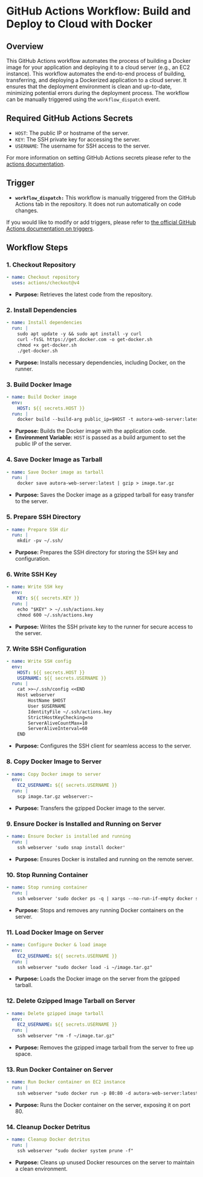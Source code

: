 # GitHub Actions Workflow: Build and Deploy to Cloud with Docker

## Overview

This GitHub Actions workflow automates the process of building a Docker image for your application and deploying it to a cloud server (e.g., an EC2 instance).
This workflow automates the end-to-end process of building, transferring, and deploying a Dockerized application to a cloud server. It ensures that the deployment environment is clean and up-to-date, minimizing potential errors during the deployment process.
The workflow can be manually triggered using the `workflow_dispatch` event.

## Required GitHub Actions Secrets

- `HOST`: The public IP or hostname of the server.
- `KEY`: The SSH private key for accessing the server.
- `USERNAME`: The username for SSH access to the server.

For more information on setting GitHub Actions secrets please refer to the [actions documentation](actions.md).

## Trigger

- **`workflow_dispatch:`** This workflow is manually triggered from the GitHub Actions tab in the repository. It does not run automatically on code changes.

If you would like to modify or add triggers, please refer to [the official GitHub Actions documentation on triggers](https://docs.github.com/en/actions/writing-workflows/choosing-when-your-workflow-runs/events-that-trigger-workflows).

## Workflow Steps

### 1. Checkout Repository

```yaml
- name: Checkout repository
  uses: actions/checkout@v4
```

- **Purpose:** Retrieves the latest code from the repository.

### 2. Install Dependencies

```yaml
- name: Install dependencies
  run: |
    sudo apt update -y && sudo apt install -y curl
    curl -fsSL https://get.docker.com -o get-docker.sh
    chmod +x get-docker.sh
    ./get-docker.sh
```

- **Purpose:** Installs necessary dependencies, including Docker, on the runner.

### 3. Build Docker Image

```yaml
- name: Build Docker image
  env: 
    HOST: ${{ secrets.HOST }}
  run: | 
    docker build --build-arg public_ip=$HOST -t autora-web-server:latest .
```

- **Purpose:** Builds the Docker image with the application code.
- **Environment Variable:** `HOST` is passed as a build argument to set the public IP of the server.

### 4. Save Docker Image as Tarball

```yaml
- name: Save Docker image as tarball
  run: |
    docker save autora-web-server:latest | gzip > image.tar.gz
```

- **Purpose:** Saves the Docker image as a gzipped tarball for easy transfer to the server.

### 5. Prepare SSH Directory

```yaml
- name: Prepare SSH dir
  run: |
    mkdir -pv ~/.ssh/
```

- **Purpose:** Prepares the SSH directory for storing the SSH key and configuration.

### 6. Write SSH Key

```yaml
- name: Write SSH key
  env:
    KEY: ${{ secrets.KEY }}
  run: |
    echo "$KEY" > ~/.ssh/actions.key
    chmod 600 ~/.ssh/actions.key
```

- **Purpose:** Writes the SSH private key to the runner for secure access to the server.

### 7. Write SSH Configuration

```yaml
- name: Write SSH config
  env:
    HOST: ${{ secrets.HOST }}
    USERNAME: ${{ secrets.USERNAME }}
  run: |
    cat >>~/.ssh/config <<END
    Host webserver
        HostName $HOST
        User $USERNAME
        IdentityFile ~/.ssh/actions.key
        StrictHostKeyChecking=no
        ServerAliveCountMax=10
        ServerAliveInterval=60
    END
```

- **Purpose:** Configures the SSH client for seamless access to the server.

### 8. Copy Docker Image to Server

```yaml
- name: Copy Docker image to server
  env:
    EC2_USERNAME: ${{ secrets.USERNAME }}
  run: |
    scp image.tar.gz webserver:~
```

- **Purpose:** Transfers the gzipped Docker image to the server.

### 9. Ensure Docker is Installed and Running on Server

```yaml
- name: Ensure Docker is installed and running
  run: |
    ssh webserver 'sudo snap install docker'
```

- **Purpose:** Ensures Docker is installed and running on the remote server.

### 10. Stop Running Container

```yaml
- name: Stop running container
  run: | 
    ssh webserver 'sudo docker ps -q | xargs --no-run-if-empty docker stop | xargs --no-run-if-empty docker rm'
```

- **Purpose:** Stops and removes any running Docker containers on the server.

### 11. Load Docker Image on Server

```yaml
- name: Configure Docker & load image
  env:
    EC2_USERNAME: ${{ secrets.USERNAME }}
  run: |
    ssh webserver "sudo docker load -i ~/image.tar.gz"
```

- **Purpose:** Loads the Docker image on the server from the gzipped tarball.

### 12. Delete Gzipped Image Tarball on Server

```yaml
- name: Delete gzipped image tarball
  env:
    EC2_USERNAME: ${{ secrets.USERNAME }}
  run: |
    ssh webserver "rm -f ~/image.tar.gz"
```

- **Purpose:** Removes the gzipped image tarball from the server to free up space.

### 13. Run Docker Container on Server

```yaml
- name: Run Docker container on EC2 instance
  run: |
    ssh webserver "sudo docker run -p 80:80 -d autora-web-server:latest"
```

- **Purpose:** Runs the Docker container on the server, exposing it on port 80.

### 14. Cleanup Docker Detritus

```yaml
- name: Cleanup Docker detritus
  run: |
    ssh webserver "sudo docker system prune -f"
```

- **Purpose:** Cleans up unused Docker resources on the server to maintain a clean environment.